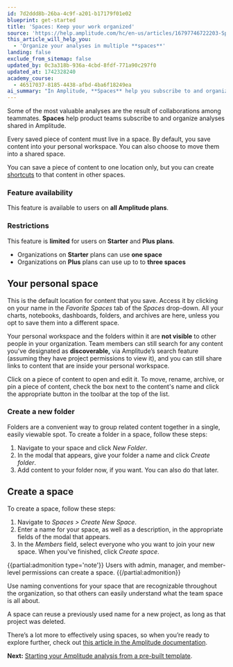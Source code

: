```yaml
---
id: 7d2ddd8b-26ba-4c9f-a201-b17179f01e02
blueprint: get-started
title: 'Spaces: Keep your work organized'
source: 'https://help.amplitude.com/hc/en-us/articles/16797746722203-Spaces-Keep-your-work-organized'
this_article_will_help_you:
  - 'Organize your analyses in multiple **spaces**'
landing: false
exclude_from_sitemap: false
updated_by: 0c3a318b-936a-4cbd-8fdf-771a90c297f0
updated_at: 1742328240
academy_course:
  - 46517037-8185-4438-afbd-4ba6f18249ea
ai_summary: "In Amplitude, **Spaces** help you subscribe to and organize shared analyses. You save content into your personal workspace by default, but can move it to a shared space. Each piece of content can only be saved in one location, but you can create shortcuts to it in other spaces. This feature is available on all Amplitude plans but has restrictions for Starter and Plus plans. Your personal space is where you save content; it's not visible to others, but they can find discoverable content through search. You can create folders to group related content and create new spaces for collaboration."
---
```

Some of the most valuable analyses are the result of collaborations among teammates. **Spaces** help product teams subscribe to and organize analyses shared in Amplitude.

Every saved piece of content must live in a space. By default, you save content into your personal workspace. You can also choose to move them into a shared space.

You can save a piece of content to one location only, but you can create [shortcuts](/docs/analytics/collaborate-with-spaces) to that content in other spaces.

### Feature availability

This feature is available to users on **all Amplitude plans**.

### Restrictions

This feature is **limited** for users on **Starter** and **Plus plans**. 

* Organizations on **Starter** plans can use **one space**
* Organizations on **Plus** plans can use up to to **three spaces**

## Your personal space

This is the default location for content that you save. Access it by clicking on your name in the *Favorite Spaces* tab of the *Spaces* drop-down. All your charts, notebooks, dashboards, folders, and archives are here, unless you opt to save them into a different space.

Your personal workspace and the folders within it are **not visible** to other people in your organization. Team members can still search for any content you've designated as **discoverable,** via Amplitude’s search feature (assuming they have project permissions to view it), and you can still share links to content that are inside your personal workspace.

Click on a piece of content to open and edit it. To move, rename, archive, or pin a piece of content, check the box next to the content's name and click the appropriate button in the toolbar at the top of the list.

### Create a new folder

Folders are a convenient way to group related content together in a single, easily viewable spot. To create a folder in a space, follow these steps:

1. Navigate to your space and click *New Folder*.
2. In the modal that appears, give your folder a name and click *Create folder*.
3. Add content to your folder now, if you want. You can also do that later.

## Create a space

To create a space, follow these steps:

1. Navigate to *Spaces > Create New Space*.
2. Enter a name for your space, as well as a description, in the appropriate fields of the modal that appears.
3. In the *Members* field, select everyone who you want to join your new space. When you've finished, click *Create space*.  
  
{{partial:admonition type='note'}}
Users with admin, manager, and member-level permissions can create a space.
{{/partial:admonition}}

Use naming conventions for your space that are recognizable throughout the organization, so that others can easily understand what the team space is all about.

A space can reuse a previously used name for a new project, as long as that project was deleted. 

There’s a lot more to effectively using spaces, so when you’re ready to explore further, check out [this article in the Amplitude documentation](/docs/analytics/collaborate-with-spaces).

**Next:** [Starting your Amplitude analysis from a pre-built template](/docs/get-started/start-from-template).